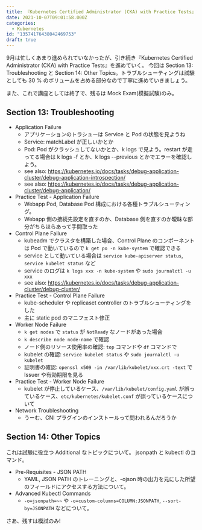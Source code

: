 ```yaml
---
title: 『Kubernetes Certified Administrator (CKA) with Practice Tests』記録 - セクション13・14
date: 2021-10-07T09:01:58.000Z
categories:
  - Kubernetes
id: "13574176438042469753"
draft: true
---
```

9月は忙しくあまり進められていなかったが、引き続き『Kubernetes Certified Administrator (CKA) with Practice Tests』を進めていく。
今回は Section 13: Troubleshooting と Section 14: Other Topics。トラブルシューティングは試験としても 30 % のボリュームを占める部分なので丁寧に進めていきましょう。

また、これで講座としては終了で、残るは Mock Exam(模擬試験)のみ。

## Section 13: Troubleshooting

- Application Failure
  - アプリケーションのトラシューは Service と Pod の状態を見ようね
  - Service: matchLabel が正しいかとか
  - Pod: Pod がクラッシュしてないかとか、k logs で見よう。restart が走ってる場合は k logs -f とか、k logs --previous とかでエラーを確認しよう。
  - see also: https://kubernetes.io/docs/tasks/debug-application-cluster/debug-application-introspection/
  - see also: https://kubernetes.io/docs/tasks/debug-application-cluster/debug-application/
- Practice Test - Application Failure
  - Webapp Pod, Database Pod 構成における各種トラブルシューティング。
  - Webapp 側の接続先設定を直すのか、Database 側を直すのか曖昧な部分がちらほらあって手間取った
- Control Plane Failure
  - kubeadm でクラスタを構築した場合、Control Plane のコンポーネントは Pod で動いているので `k get po -n kube-system` で確認できる
  - service として動いている場合は `service kube-apiserver status`, `service kubelet status` など
  - service のログは `k logs xxx -n kube-system` や `sudo journalctl -u xxx`
  - see also: https://kubernetes.io/docs/tasks/debug-application-cluster/debug-cluster/
- Practice Test - Control Plane Failure
  - kube-scheduler や replicaset controller のトラブルシューティングをした
  - 主に static pod のマニフェスト修正
- Worker Node Failure
  - `k get nodes` で `status` が `NotReady` なノードがあった場合
  - `k describe node node-name` で確認
  - ノード側のリソース使用率の確認: `top` コマンドや `df` コマンドで
  - kubelet の確認: `service kubelet status` や `sudo journalctl -u kubelet`
  - 証明書の確認: `openssl x509 -in /var/lib/kubelet/xxx.crt -text` で Issuer や有効期限を見る
- Practice Test - Worker Node Failure
  - kubelet が停止しているケース、`/var/lib/kubelet/config.yaml` が誤っているケース、`etc/kubernetes/kubelet.conf` が誤っているケースについて
- Network Troubleshooting
  - うーむ、CNI プラグインのインストールって問われるんだろうか

## Section 14: Other Topics

これは試験に役立つ Additional なトピックについて。  jsonpath と kubectl のコマンド。

- Pre-Requisites - JSON PATH
  - YAML, JSON PATH のトレーニングと、-ojson 時の出力を元にした所望のフィールドにアクセスする方法について。
- Advanced Kubectl Commands
  - `-o=jsonpath=~~` や `-o=custom-columns=COLUMN:JSONPATH`, `--sort-by=JSONPATH` などについて。


さあ、残すは模試のみ!

